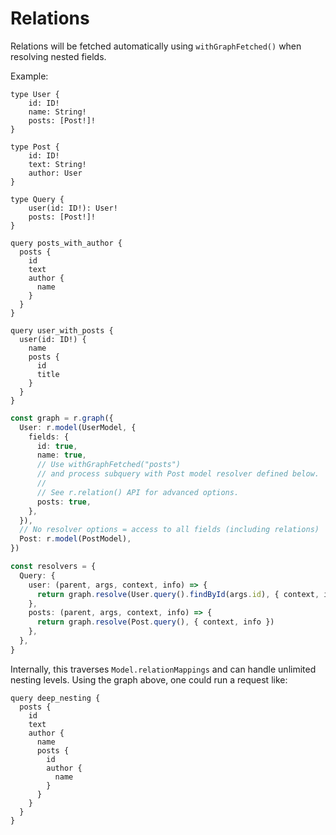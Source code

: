 # Relations

Relations will be fetched automatically using `withGraphFetched()` when resolving nested fields.

Example:

```gql
type User {
	id: ID!
	name: String!
	posts: [Post!]!
}

type Post {
	id: ID!
	text: String!
	author: User
}

type Query {
	user(id: ID!): User!
	posts: [Post!]!
}

query posts_with_author {
  posts {
    id
    text
    author {
      name
    }
  }
}

query user_with_posts {
  user(id: ID!) {
    name
    posts {
      id
      title
    }
  }
}
```

```ts
const graph = r.graph({
  User: r.model(UserModel, {
    fields: {
      id: true,
      name: true,
      // Use withGraphFetched("posts")
      // and process subquery with Post model resolver defined below.
      //
      // See r.relation() API for advanced options.
      posts: true,
    },
  }),
  // No resolver options = access to all fields (including relations)
  Post: r.model(PostModel),
})

const resolvers = {
  Query: {
    user: (parent, args, context, info) => {
      return graph.resolve(User.query().findById(args.id), { context, info })
    },
    posts: (parent, args, context, info) => {
      return graph.resolve(Post.query(), { context, info })
    },
  },
}
```

Internally, this traverses `Model.relationMappings` and can handle unlimited nesting levels. Using the graph above, one could run a request like:

```gql
query deep_nesting {
  posts {
    id
    text
    author {
      name
      posts {
        id
        author {
          name
        }
      }
    }
  }
}
```
